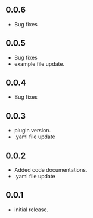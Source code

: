 ## 0.0.6

* Bug fixes

## 0.0.5

* Bug fixes
* example file update.

## 0.0.4

* Bug fixes

## 0.0.3

* plugin version.
* .yaml file update

## 0.0.2

* Added code documentations.
* .yaml file update

## 0.0.1

* initial release.
